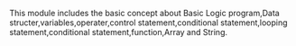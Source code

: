 This module includes the basic concept about Basic Logic program,Data structer,variables,operater,control statement,conditional statement,looping statement,conditional statement,function,Array and String.
